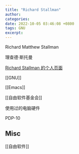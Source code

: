 ```yaml
---
title: "Richard Stallman"
author: 
categories: 
date: 2022-10-05 03:46:08 +0800
tags: GNU
excerpt: 
---
```




Richard Matthew Stallman

理查德·斯托曼

[Richard Stallman 的个人页面](https://stallman.org/)

[[GNU]]

[[Emacs]]

[[自由软件基金会]]

使用过的电脑硬件

PDP-10




## Misc


[[自由软件]]




